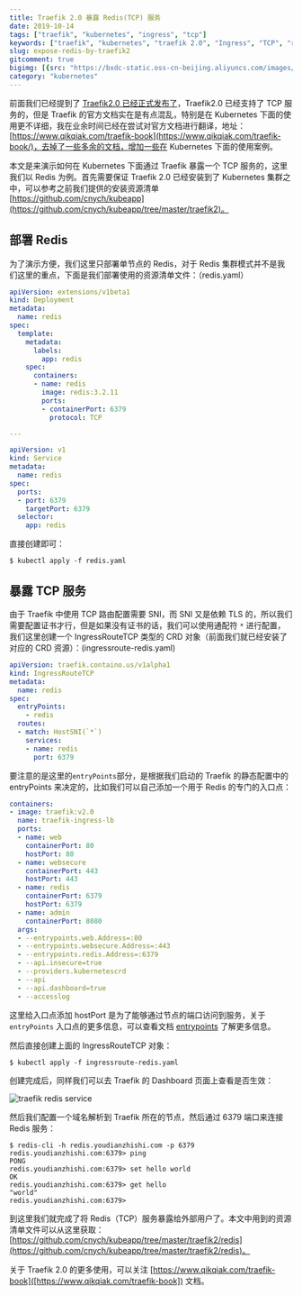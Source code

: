 ```yaml
---
title: Traefik 2.0 暴露 Redis(TCP) 服务
date: 2019-10-14
tags: ["traefik", "kubernetes", "ingress", "tcp"]
keywords: ["traefik", "kubernetes", "traefik 2.0", "Ingress", "TCP", "redis"]
slug: expose-redis-by-traefik2
gitcomment: true
bigimg: [{src: "https://bxdc-static.oss-cn-beijing.aliyuncs.com/images/photo-1570997491915-47ade51fed9f.jpeg", desc: "https://unsplash.com/photos/77AW8rM9KGg"}]
category: "kubernetes"
---
```


前面我们已经提到了 [Traefik2.0 已经正式发布了](/post/traefik2-ga/)，Traefik2.0 已经支持了 TCP 服务的，但是 Traefik 的官方文档实在是有点混乱，特别是在 Kubernetes 下面的使用更不详细，我在业余时间已经在尝试对官方文档进行翻译，地址：[https://www.qikqiak.com/traefik-book](https://www.qikqiak.com/traefik-book/)，去掉了一些多余的文档，增加一些在 Kubernetes 下面的使用案例。

<!--more-->

本文是来演示如何在 Kubernetes 下面通过 Traefik 暴露一个 TCP 服务的，这里我们以 Redis 为例。首先需要保证 Traefik 2.0 已经安装到了 Kubernetes 集群之中，可以参考之前我们提供的安装资源清单 [https://github.com/cnych/kubeapp](https://github.com/cnych/kubeapp/tree/master/traefik2)。

## 部署 Redis 
为了演示方便，我们这里只部署单节点的 Redis，对于 Redis 集群模式并不是我们这里的重点，下面是我们部署使用的资源清单文件：（redis.yaml）

```yaml
apiVersion: extensions/v1beta1
kind: Deployment
metadata:
  name: redis
spec:
  template:
    metadata:
      labels:
        app: redis
    spec:
      containers:
      - name: redis
        image: redis:3.2.11
        ports:
        - containerPort: 6379
          protocol: TCP

---

apiVersion: v1
kind: Service
metadata:
  name: redis
spec:
  ports:
  - port: 6379
    targetPort: 6379
  selector:
    app: redis
```

直接创建即可：

```shell
$ kubectl apply -f redis.yaml
```

## 暴露 TCP 服务
由于 Traefik 中使用 TCP 路由配置需要 SNI，而 SNI 又是依赖 TLS 的，所以我们需要配置证书才行，但是如果没有证书的话，我们可以使用通配符 `*` 进行配置，我们这里创建一个 IngressRouteTCP 类型的 CRD 对象（前面我们就已经安装了对应的 CRD 资源）：(ingressroute-redis.yaml)

```yaml
apiVersion: traefik.containo.us/v1alpha1
kind: IngressRouteTCP
metadata:
  name: redis
spec:
  entryPoints:
    - redis
  routes:
  - match: HostSNI(`*`)
    services:
    - name: redis
      port: 6379
```

<!--adsense-text-->

要注意的是这里的`entryPoints`部分，是根据我们启动的 Traefik 的静态配置中的 entryPoints 来决定的，比如我们可以自己添加一个用于 Redis 的专门的入口点：

```yaml
containers:
- image: traefik:v2.0
  name: traefik-ingress-lb
  ports:
  - name: web
    containerPort: 80
    hostPort: 80
  - name: websecure
    containerPort: 443
    hostPort: 443
  - name: redis
    containerPort: 6379
    hostPort: 6379
  - name: admin
    containerPort: 8080
  args:
  - --entrypoints.web.Address=:80
  - --entrypoints.websecure.Address=:443
  - --entrypoints.redis.Address=:6379
  - --api.insecure=true
  - --providers.kubernetescrd
  - --api
  - --api.dashboard=true
  - --accesslog
```

这里给入口点添加 hostPort 是为了能够通过节点的端口访问到服务，关于 `entryPoints` 入口点的更多信息，可以查看文档 [entrypoints](https://www.qikqiak.com/traefik-book/routing/entrypoints/) 了解更多信息。

然后直接创建上面的 IngressRouteTCP 对象：

```shell
$ kubectl apply -f ingressroute-redis.yaml
```

创建完成后，同样我们可以去 Traefik 的 Dashboard 页面上查看是否生效：

![traefik redis service](https://bxdc-static.oss-cn-beijing.aliyuncs.com/images/traefik-redis-tcp.jpg)

然后我们配置一个域名解析到 Traefik 所在的节点，然后通过 6379 端口来连接 Redis 服务：

```shell
$ redis-cli -h redis.youdianzhishi.com -p 6379
redis.youdianzhishi.com:6379> ping
PONG
redis.youdianzhishi.com:6379> set hello world
OK
redis.youdianzhishi.com:6379> get hello
"world"
redis.youdianzhishi.com:6379>
```

到这里我们就完成了将 Redis（TCP）服务暴露给外部用户了。本文中用到的资源清单文件可以从这里获取：[https://github.com/cnych/kubeapp/tree/master/traefik2/redis](https://github.com/cnych/kubeapp/tree/master/traefik2/redis)。

关于 Traefik 2.0 的更多使用，可以关注 [https://www.qikqiak.com/traefik-book]([https://www.qikqiak.com/traefik-book]) 文档。

<!--adsense-self-->
